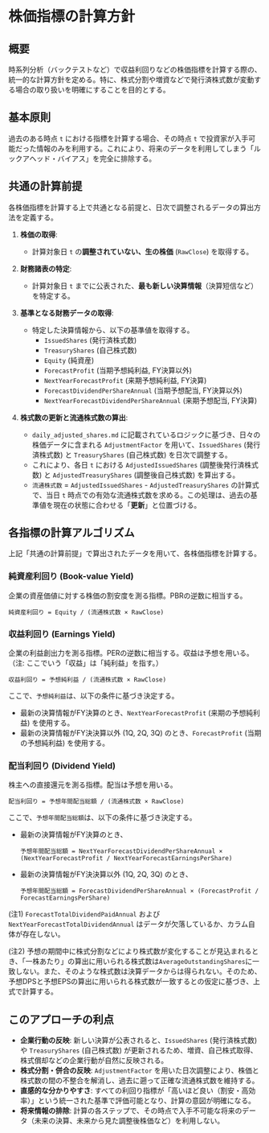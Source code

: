 # 株価指標の計算方針

## 概要

時系列分析（バックテストなど）で収益利回りなどの株価指標を計算する際の、統一的な計算方針を定める。特に、株式分割や増資などで発行済株式数が変動する場合の取り扱いを明確にすることを目的とする。

## 基本原則

過去のある時点 `t` における指標を計算する場合、その時点 `t` で投資家が入手可能だった情報のみを利用する。これにより、将来のデータを利用してしまう「ルックアヘッド・バイアス」を完全に排除する。

## 共通の計算前提

各株価指標を計算する上で共通となる前提と、日次で調整されるデータの算出方法を定義する。

1. **株価の取得**:
   * 計算対象日 `t` の**調整されていない、生の株価** (`RawClose`) を取得する。

2. **財務諸表の特定**:
   * 計算対象日 `t` までに公表された、**最も新しい決算情報**（決算短信など）を特定する。

3. **基準となる財務データの取得**:
   * 特定した決算情報から、以下の基準値を取得する。
     * `IssuedShares` (発行済株式数)
     * `TreasuryShares` (自己株式数)
     * `Equity` (純資産)
     * `ForecastProfit` (当期予想純利益, FY決算以外)
     * `NextYearForecastProfit` (来期予想純利益, FY決算)
     * `ForecastDividendPerShareAnnual` (当期予想配当, FY決算以外)
     * `NextYearForecastDividendPerShareAnnual` (来期予想配当, FY決算)

4. **株式数の更新と流通株式数の算出**:
   * `daily_adjusted_shares.md` に記載されているロジックに基づき、日々の株価データに含まれる `AdjustmentFactor` を用いて、`IssuedShares` (発行済株式数) と `TreasuryShares` (自己株式数) を日次で調整する。
   * これにより、各日 `t` における `AdjustedIssuedShares` (調整後発行済株式数) と `AdjustedTreasuryShares` (調整後自己株式数) を算出する。
   * `流通株式数` = `AdjustedIssuedShares` - `AdjustedTreasuryShares` の計算式で、当日 `t` 時点での有効な流通株式数を求める。この処理は、過去の基準値を現在の状態に合わせる「**更新**」と位置づける。

## 各指標の計算アルゴリズム

上記「共通の計算前提」で算出されたデータを用いて、各株価指標を計算する。

### 純資産利回り (Book-value Yield)

企業の資産価値に対する株価の割安度を測る指標。PBRの逆数に相当する。

```text
純資産利回り = Equity / (流通株式数 × RawClose)
```

### 収益利回り (Earnings Yield)

企業の利益創出力を測る指標。PERの逆数に相当する。収益は予想を用いる。
（注: ここでいう「収益」は「純利益」を指す。）

```text
収益利回り = 予想純利益 / (流通株式数 × RawClose)
```

ここで、`予想純利益`は、以下の条件に基づき決定する。

* 最新の決算情報がFY決算のとき、`NextYearForecastProfit` (来期の予想純利益) を使用する。
* 最新の決算情報がFY決決算以外 (1Q, 2Q, 3Q) のとき、`ForecastProfit` (当期の予想純利益) を使用する。

### 配当利回り (Dividend Yield)

株主への直接還元を測る指標。配当は予想を用いる。

```text
配当利回り = 予想年間配当総額 / (流通株式数 × RawClose)
```

ここで、`予想年間配当総額`は、以下の条件に基づき決定する。

* 最新の決算情報がFY決算のとき、

    `予想年間配当総額 = NextYearForecastDividendPerShareAnnual × (NextYearForecastProfit / NextYearForecastEarningsPerShare)`
* 最新の決算情報がFY決決算以外 (1Q, 2Q, 3Q) のとき、

    `予想年間配当総額 = ForecastDividendPerShareAnnual × (ForecastProfit / ForecastEarningsPerShare)`

(注1) `ForecastTotalDividendPaidAnnual` および `NextYearForecastTotalDividendAnnual` はデータが欠落しているか、カラム自体が存在しない。

(注2) 予想の期間中に株式分割などにより株式数が変化することが見込まれるとき、「一株あたり」の算出に用いられる株式数は`AverageOutstandingShares`に一致しない。また、そのような株式数は決算データからは得られない。そのため、予想DPSと予想EPSの算出に用いられる株式数が一致するとの仮定に基づき、上式で計算する。

## このアプローチの利点

* **企業行動の反映**: 新しい決算が公表されると、`IssuedShares` (発行済株式数) や `TreasuryShares` (自己株式数) が更新されるため、増資、自己株式取得、株式償却などの企業行動が自然に反映される。
* **株式分割・併合の反映**: `AdjustmentFactor` を用いた日次調整により、株価と株式数の間の不整合を解消し、過去に遡って正確な流通株式数を維持する。
* **直感的な分かりやすさ**: すべての利回り指標が「高いほど良い（割安・高効率）」という統一された基準で評価可能となり、計算の意図が明確になる。
* **将来情報の排除**: 計算の各ステップで、その時点で入手不可能な将来のデータ（未来の決算、未来から見た調整後株価など）を利用しない。
